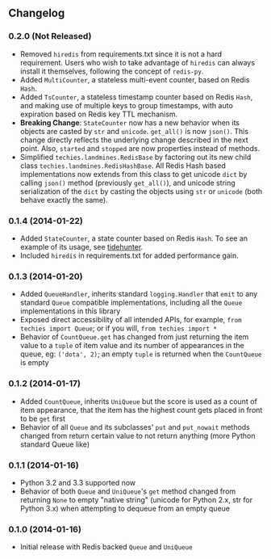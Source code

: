 ## Changelog

### 0.2.0 (Not Released)

* Removed `hiredis` from requirements.txt since it is not a hard requirement. Users who wish to take advantage of `hiredis` can always install it themselves, following the concept of `redis-py`.
* Added `MultiCounter`, a stateless multi-event counter, based on Redis `Hash`.
* Added `TsCounter`, a stateless timestamp counter based on Redis `Hash`, and making use of multiple keys to group timestamps, with auto expiration based on Redis key TTL mechanism.
* __Breaking Change__: `StateCounter` now has a new behavior when its objects are casted by `str` and `unicode`. `get_all()` is now `json()`. This change directly reflects the underlying change described in the next point. Also, `started` and `stopped` are now properties instead of methods.
* Simplified `techies.landmines.RedisBase` by factoring out its new child class `techies.landmines.RedisHashBase`. All Redis Hash based implementations now extends from this class to get unicode `dict` by calling `json()` method (previously `get_all()`), and unicode string serialization of the `dict` by casting the objects using `str` or `unicode` (both behave exactly the same).

### 0.1.4 (2014-01-22)

* Added `StateCounter`, a state counter based on Redis `Hash`. To see an example of its usage, see [tidehunter](https://github.com/woozyking/tidehunter#example-2-without-limit).
* Included `hiredis` in requirements.txt for added performance gain.

### 0.1.3 (2014-01-20)

* Added `QueueHandler`, inherits standard `logging.Handler` that `emit` to any standard `Queue` compatible implementations, including all the `Queue` implementations in this library
* Exposed direct accessibility of all intended APIs, for example, `from techies import Queue`; or if you will, `from techies import *`
* Behavior of `CountQueue.get` has changed from just returning the item value to a `tuple` of item value and its number of appearances in the queue, eg: `('dota', 2)`; an empty `tuple` is returned when the `CountQueue` is empty

### 0.1.2 (2014-01-17)

* Added `CountQueue`, inherits `UniQueue` but the score is used as a count of item appearance, that the item has the highest count gets placed in front to be `get` first
* Behavior of all `Queue` and its subclasses' `put` and `put_nowait` methods changed from return certain value to not return anything (more Python standard Queue like)

### 0.1.1 (2014-01-16)

* Python 3.2 and 3.3 supported now
* Behavior of both `Queue` and `UniQueue`'s `get` method changed from returning `None` to empty "native string" (unicode for Python 2.x, str for Python 3.x) when attempting to dequeue from an empty queue

### 0.1.0 (2014-01-16)

* Initial release with Redis backed `Queue` and `UniQueue`
